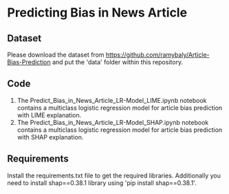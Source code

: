 # Predicting Bias in News Article

## Dataset
Please download the dataset from https://github.com/ramybaly/Article-Bias-Prediction and put the 'data' folder within this repository.

## Code
1. The Predict_Bias_in_News_Article_LR-Model_LIME.ipynb notebook contains a multiclass logistic regression model for article bias prediction with LIME explanation. 
2. The Predict_Bias_in_News_Article_LR-Model_SHAP.ipynb notebook contains a multiclass logistic regression model for article bias prediction with SHAP explanation.

## Requirements
Install the requirements.txt file to get the required libraries. Additionally you need to install shap==0.38.1 library using 'pip install shap==0.38.1'.
